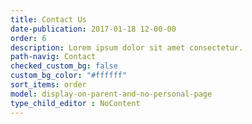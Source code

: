 ```yaml
---
title: Contact Us
date-publication: 2017-01-18 12-00-00
order: 6
description: Lorem ipsum dolor sit amet consectetur.
path-navig: Contact
checked_custom_bg: false
custom_bg_color: "#ffffff"
sort_items: order
model: display-on-parent-and-no-personal-page
type_child_editor : NoContent 
---
```

 